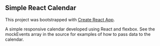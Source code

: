 ## Simple React Calendar

This project was bootstrapped with [Create React App](https://github.com/facebookincubator/create-react-app).

A simple responsive calendar developed using React and flexbox. See the mockEvents array in the source for examples of how to pass data to the calendar.

